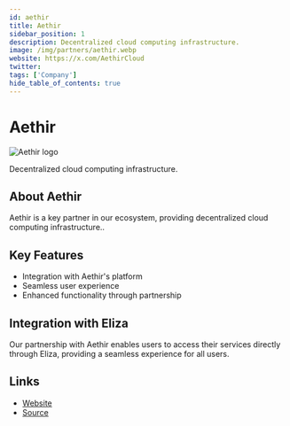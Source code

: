 ```yaml
---
id: aethir
title: Aethir
sidebar_position: 1
description: Decentralized cloud computing infrastructure.
image: /img/partners/aethir.webp
website: https://x.com/AethirCloud
twitter:
tags: ['Company']
hide_table_of_contents: true
---
```


# Aethir

<div className="partner-logo">
  <img src="/img/partners/aethir.webp" alt="Aethir logo" />
</div>

Decentralized cloud computing infrastructure.

## About Aethir

Aethir is a key partner in our ecosystem, providing decentralized cloud computing infrastructure..

## Key Features

- Integration with Aethir's platform
- Seamless user experience
- Enhanced functionality through partnership

## Integration with Eliza

Our partnership with Aethir enables users to access their services directly through Eliza, providing a seamless experience for all users.

## Links

- [Website](https://x.com/AethirCloud)
- [Source](https://x.com/AethirCloud)
